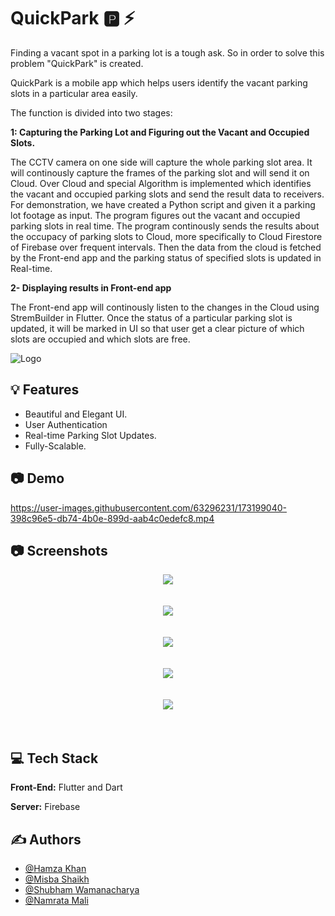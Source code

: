 
# QuickPark 🅿️ ⚡

Finding a vacant spot in a parking lot is a tough ask. So in order to solve this 
problem "QuickPark" is created.

QuickPark is a mobile app which helps users identify the vacant parking slots
in a particular area easily.

The function is divided into two stages:

**1: Capturing the Parking Lot and Figuring out the Vacant and Occupied Slots.**

The CCTV camera on one side will capture the whole parking slot area.
It will continously capture the frames of the parking slot and will send it on Cloud.
Over Cloud and special Algorithm is implemented which identifies the
vacant and occupied parking slots and send the result data to receivers.
For demonstration, we have created a Python script and given it a parking lot footage as input.
The program figures out the vacant and occupied parking slots in real time.
The program continously sends the results about the occupacy of parking slots to Cloud, more specifically to Cloud Firestore of Firebase over frequent intervals. Then the data from the cloud is fetched by the Front-end app and the parking status of specified slots is updated in Real-time.
  
**2- Displaying results in Front-end app**

The Front-end app will continously listen to the changes in the Cloud using StremBuilder in Flutter. 
Once the status of a particular parking slot is updated, it will be marked in UI so that
user get a clear picture of which slots are occupied and which slots are free.



![Logo](https://github.com/HamzaKhan07/QuickPark-app/blob/main/outputs/logo.png?raw=true)


## 💡 Features

- Beautiful and Elegant UI.
- User Authentication
- Real-time Parking Slot Updates.
- Fully-Scalable.

## 📷 Demo

https://user-images.githubusercontent.com/63296231/173199040-398c96e5-db74-4b0e-899d-aab4c0edefc8.mp4


## 📷 Screenshots
 
<p align="center">
  <img src="https://github.com/HamzaKhan07/QuickPark-app/blob/main/outputs/cover.png?raw=true">
  <br>
  <br>
  <br>
  <img src="https://github.com/HamzaKhan07/QuickPark-app/blob/main/outputs/Screen1.png?raw=true">
  <br>
  <br>
  <br>
  <img src="https://github.com/HamzaKhan07/QuickPark-app/blob/main/outputs/Screen2.png?raw=true">
  <br>
  <br>
  <br>
  <img src="https://github.com/HamzaKhan07/QuickPark-app/blob/main/outputs/Screen3.png?raw=true">
  <br>
  <br>
  <br>
  <img src="https://github.com/HamzaKhan07/QuickPark-app/blob/main/outputs/Screen4.png?raw=true">
  <br>
  <br>
  <br>
</p>







## 💻 Tech Stack

**Front-End:** Flutter and Dart

**Server:** Firebase


## ✍️ Authors

- [@Hamza Khan](https://www.github.com/HamzaKhan07)
- [@Misba Shaikh](https://www.github.com/HamzaKhan07)
- [@Shubham Wamanacharya](https://www.github.com/ShubhamPW2911)
- [@Namrata Mali](https://www.github.com/Namrata-28)

